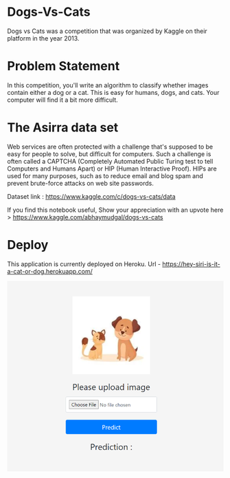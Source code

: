 # Dogs-Vs-Cats

Dogs vs Cats was a competition that was organized by Kaggle on their platform in the year 2013.

# Problem Statement

In this competition, you'll write an algorithm to classify whether images contain either a dog or a cat. 
This is easy for humans, dogs, and cats. Your computer will find it a bit more difficult.

# The Asirra data set

Web services are often protected with a challenge that's supposed to be easy for people to solve, but difficult for computers. Such a challenge is often called a 
CAPTCHA (Completely Automated Public Turing test to tell Computers and Humans Apart) or HIP (Human Interactive Proof). 
HIPs are used for many purposes, such as to reduce email and blog spam and prevent brute-force attacks on web site passwords.

Dataset link : https://www.kaggle.com/c/dogs-vs-cats/data

If you find this notebook useful, Show your appreciation with an upvote here > https://www.kaggle.com/abhaymudgal/dogs-vs-cats

# Deploy

This application is currently deployed on Heroku.
Url - https://hey-siri-is-it-a-cat-or-dog.herokuapp.com/

![App Image](img.png)